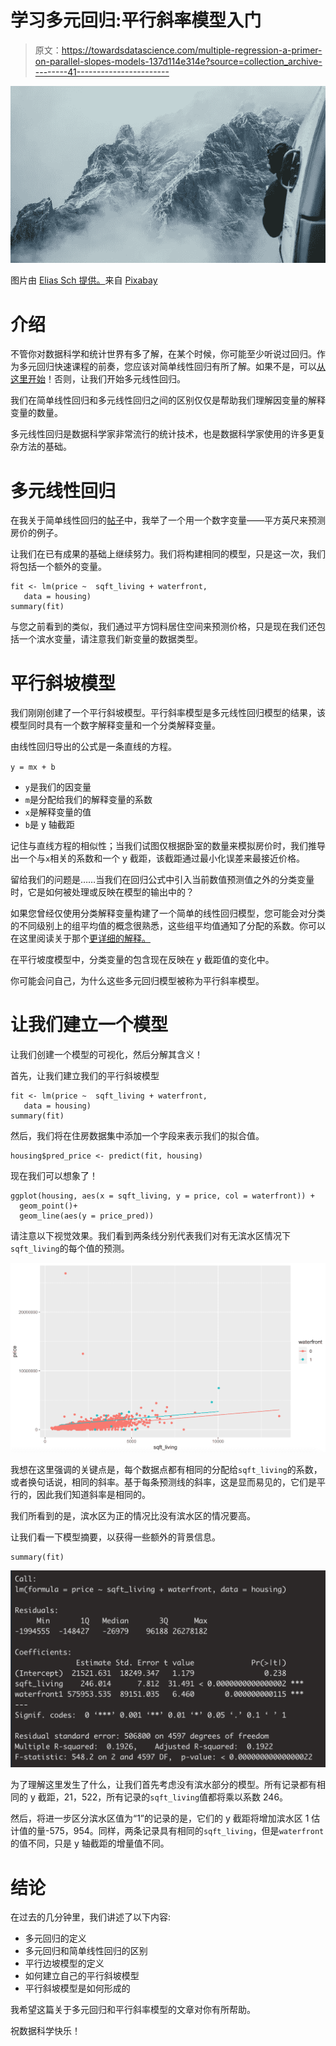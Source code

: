 # 学习多元回归:平行斜率模型入门

> 原文：<https://towardsdatascience.com/multiple-regression-a-primer-on-parallel-slopes-models-137d114e314e?source=collection_archive---------41----------------------->

![](img/5d3ce099a97840cae0e89f3db224565d.png)

图片由 [Elias Sch 提供。](https://pixabay.com/users/EliasSch-3372715/?utm_source=link-attribution&utm_medium=referral&utm_campaign=image&utm_content=2966569)来自 [Pixabay](https://pixabay.com/?utm_source=link-attribution&utm_medium=referral&utm_campaign=image&utm_content=2966569)

# 介绍

不管你对数据科学和统计世界有多了解，在某个时候，你可能至少听说过回归。作为多元回归快速课程的前奏，您应该对简单线性回归有所了解。如果不是，可以[从这里开始](/build-evaluate-and-interpret-your-own-linear-regression-model-in-minutes-e6a3e8253501)！否则，让我们开始多元线性回归。

我们在简单线性回归和多元线性回归之间的区别仅仅是帮助我们理解因变量的解释变量的数量。

多元线性回归是数据科学家非常流行的统计技术，也是数据科学家使用的许多更复杂方法的基础。

# 多元线性回归

在我关于简单线性回归的[帖子](/build-evaluate-and-interpret-your-own-linear-regression-model-in-minutes-e6a3e8253501)中，我举了一个用一个数字变量——平方英尺来预测房价的例子。

让我们在已有成果的基础上继续努力。我们将构建相同的模型，只是这一次，我们将包括一个额外的变量。

```
fit <- lm(price ~  sqft_living + waterfront, 
   data = housing)
summary(fit)
```

与您之前看到的类似，我们通过平方饲料居住空间来预测价格，只是现在我们还包括一个滨水变量，请注意我们新变量的数据类型。

# 平行斜坡模型

我们刚刚创建了一个平行斜坡模型。平行斜率模型是多元线性回归模型的结果，该模型同时具有一个数字解释变量和一个分类解释变量。

由线性回归导出的公式是一条直线的方程。

`y = mx + b`

*   `y`是我们的因变量
*   `m`是分配给我们的解释变量的系数
*   `x`是解释变量的值
*   `b`是 y 轴截距

记住与直线方程的相似性；当我们试图仅根据卧室的数量来模拟房价时，我们推导出一个与`x`相关的系数和一个 y 截距，该截距通过最小化误差来最接近价格。

留给我们的问题是……当我们在回归公式中引入当前数值预测值之外的分类变量时，它是如何被处理或反映在模型的输出中的？

如果您曾经仅使用分类解释变量构建了一个简单的线性回归模型，您可能会对分类的不同级别上的组平均值的概念很熟悉，这些组平均值通知了分配的系数。你可以在这里阅读关于那个[更详细的解释。](/predicting-home-prices-using-regression-with-categorical-factors-b521a569788c)

在平行坡度模型中，分类变量的包含现在反映在 y 截距值的变化中。

你可能会问自己，为什么这些多元回归模型被称为平行斜率模型。

# 让我们建立一个模型

让我们创建一个模型的可视化，然后分解其含义！

首先，让我们建立我们的平行斜坡模型

```
fit <- lm(price ~  sqft_living + waterfront, 
   data = housing)
summary(fit)
```

然后，我们将在住房数据集中添加一个字段来表示我们的拟合值。

```
housing$pred_price <- predict(fit, housing)
```

现在我们可以想象了！

```
ggplot(housing, aes(x = sqft_living, y = price, col = waterfront)) + 
  geom_point()+
  geom_line(aes(y = price_pred))
```

请注意以下视觉效果。我们看到两条线分别代表我们对有无滨水区情况下`sqft_living`的每个值的预测。

![](img/8e65ddc82831e2fc98593ab616317dc5.png)

我想在这里强调的关键点是，每个数据点都有相同的分配给`sqft_living`的系数，或者换句话说，相同的斜率。基于每条预测线的斜率，这是显而易见的，它们是平行的，因此我们知道斜率是相同的。

我们所看到的是，滨水区为正的情况比没有滨水区的情况要高。

让我们看一下模型摘要，以获得一些额外的背景信息。

```
summary(fit)
```

![](img/25de78c5745ea41f3f8e8af01744f92d.png)

为了理解这里发生了什么，让我们首先考虑没有滨水部分的模型。所有记录都有相同的 y 截距，21，522，所有记录的`sqft_living`值都将乘以系数 246。

然后，将进一步区分滨水区值为“1”的记录的是，它们的 y 截距将增加滨水区 1 估计值的量-575，954。同样，两条记录具有相同的`sqft_living`，但是`waterfront`的值不同，只是 y 轴截距的增量值不同。

# 结论

在过去的几分钟里，我们讲述了以下内容:

*   多元回归的定义
*   多元回归和简单线性回归的区别
*   平行边坡模型的定义
*   如何建立自己的平行斜坡模型
*   平行斜坡模型是如何形成的

我希望这篇关于多元回归和平行斜率模型的文章对你有所帮助。

祝数据科学快乐！
